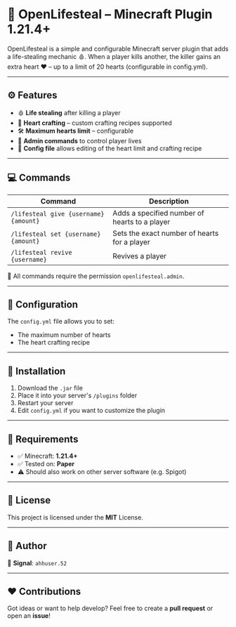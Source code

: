 # 🧛 OpenLifesteal – Minecraft Plugin 1.21.4+

OpenLifesteal is a simple and configurable Minecraft server plugin that adds a life-stealing mechanic 🩸. When a player kills another, the killer gains an extra heart ❤️ – up to a limit of 20 hearts (configurable in config.yml).

---

## ⚙️ Features

- 🩸 **Life stealing** after killing a player  
- 🧱 **Heart crafting** – custom crafting recipes supported  
- 🛠️ **Maximum hearts limit** – configurable  
- 🧙 **Admin commands** to control player lives  
- 📄 **Config file** allows editing of the heart limit and crafting recipe  

---

## 💻 Commands

| Command | Description |
|---------|-------------|
| `/lifesteal give {username} {amount}` | Adds a specified number of hearts to a player |
| `/lifesteal set {username} {amount}` | Sets the exact number of hearts for a player |
| `/lifesteal revive {username}` | Revives a player |

🔐 All commands require the permission `openlifesteal.admin`.

---

## 🔧 Configuration

The `config.yml` file allows you to set:  
- The maximum number of hearts  
- The heart crafting recipe  

---

## 🧱 Installation

1. Download the `.jar` file  
2. Place it into your server's `/plugins` folder  
3. Restart your server  
4. Edit `config.yml` if you want to customize the plugin  

---

## 🧪 Requirements

- ✅ Minecraft: **1.21.4+**  
- ✅ Tested on: **Paper**  
- ⚠️ Should also work on other server software (e.g. Spigot)  

---

## 📜 License

This project is licensed under the **MIT** License.

---

## 👤 Author

👾 **Signal**: `ahhuser.52`

---

## ❤️ Contributions

Got ideas or want to help develop? Feel free to create a **pull request** or open an **issue**!

